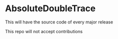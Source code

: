 # AbsoluteDoubleTrace
This will have the source code of every major release

This repo will not accept contributions